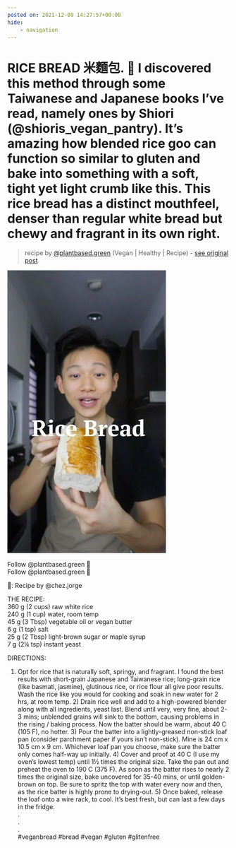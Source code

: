 ```yaml
---
posted on: 2021-12-09 14:27:57+00:00
hide:
    - navigation
---
```


# RICE BREAD 米麵包. 🍚 I discovered this method through some Taiwanese and Japanese books I’ve read, namely ones by Shiori (@shioris_vegan_pantry). It’s amazing how blended rice goo can function so similar to gluten and bake into something with a soft, tight yet light crumb like this. This rice bread has a distinct mouthfeel, denser than regular white bread but chewy and fragrant in its own right. 

> recipe by [@plantbased.green](https://www.instagram.com/plantbased.green/) 
(Vegan | Healthy | Recipe) - [see original post](https://instagram.com/p/CXQ_J_oKtvr)

![](../img/plantbased.green_09-12-2021_1412.png)

  
Follow @plantbased.green 🙌  
Follow @plantbased.green 🙌  
  
📸: Recipe by @chez.jorge  
  
THE RECIPE:  
360 g (2 cups) raw white rice  
240 g (1 cup) water, room temp  
45 g (3 Tbsp) vegetable oil or vegan butter  
6 g (1 tsp) salt  
25 g (2 Tbsp) light-brown sugar or maple syrup  
7 g (2¼ tsp) instant yeast  
  
DIRECTIONS:  
1) Opt for rice that is naturally soft, springy, and fragrant. I found the best results with short-grain Japanese and Taiwanese rice; long-grain rice (like basmati, jasmine), glutinous rice, or rice flour all give poor results. Wash the rice like you would for cooking and soak in new water for 2 hrs, at room temp. 2) Drain rice well and add to a high-powered blender along with all ingredients, yeast last. Blend until very, very fine, about 2-3 mins; unblended grains will sink to the bottom, causing problems in the rising / baking process. Now the batter should be warm, about 40 C (105 F), no hotter. 3) Pour the batter into a lightly-greased non-stick loaf pan (consider parchment paper if yours isn’t non-stick). Mine is 24 cm x 10.5 cm x 9 cm. Whichever loaf pan you choose, make sure the batter only comes half-way up initially. 4) Cover and proof at 40 C (I use my oven’s lowest temp) until 1½ times the original size. Take the pan out and preheat the oven to 190 C (375 F). As soon as the batter rises to nearly 2 times the original size, bake uncovered for 35-40 mins, or until golden-brown on top. Be sure to spritz the top with water every now and then, as the rice batter is highly prone to drying-out. 5) Once baked, release the loaf onto a wire rack, to cool. It’s best fresh, but can last a few days in the fridge.  
.  
.  
.  
\#veganbread \#bread \#vegan \#gluten \#glitenfree   